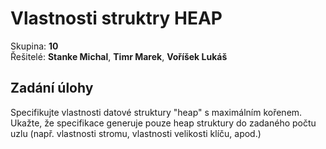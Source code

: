 <style>
h6 {
		color: #777777;
}
.labeled-img {
  text-align: center;
  padding: 20px;

}
.labeled-img .label {
  font-size: 100%;
  font-style: italic;
}
.labeled-img img {
  max-width: 50%;
  display: block;
  margin: 0px auto;
  margin-bottom: 1em;
}
.centered-box {
  margin: 0px auto;
}
table {
  font-size: 80%;
}

table.small-padding td, table.small-padding td+td {
}
.first-colum {
  width: 15em;
}
table.no-padding tr,
table.no-padding td+td,
table.no-padding td+td pre {
	padding-top: 0;
	padding-bottom: 0;
	margin: 0;
}
</style>

# Vlastnosti struktry HEAP
Skupina: **10**  
Řešitelé: **Stanke Michal**, **Timr Marek**, **Voříšek Lukáš**

## Zadání úlohy
Specifikujte vlastnosti datové struktury "heap" s maximálním kořenem. Ukažte, že
specifikace generuje pouze heap struktury do zadaného počtu uzlu (např. vlastnosti stromu,
vlastnosti velikosti klíču, apod.)


<div class="page-break"></div>
